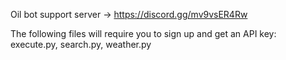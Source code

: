 Oil bot support server -> https://discord.gg/mv9vsER4Rw

The following files will require you to sign up and get an API key: execute.py, search.py, weather.py
